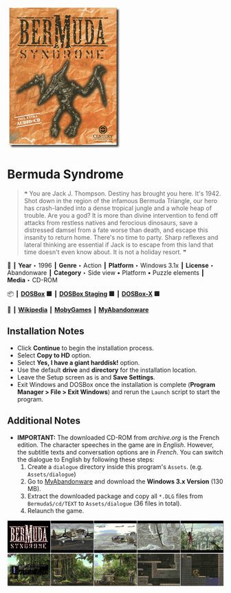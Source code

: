 ![](Thumbnail.png "application-thumbnail")

# Bermuda Syndrome

> ❝ You are Jack J. Thompson. Destiny has brought you here. It's 1942. Shot down in the region of the infamous Bermuda Triangle, our hero has crash-landed into a dense tropical jungle and a whole heap of trouble. Are you a god? It is more than divine intervention to fend off attacks from restless natives and ferocious dinosaurs, save a distressed damsel from a fate worse than death, and escape this insanity to return home. There's no time to party. Sharp reflexes and lateral thinking are essential if Jack is to escape from this land that time doesn't even know about. It is not a holiday resort. ❞
>

📌 ┃ **Year** ‣ 1996 ┃ **Genre** ‣ Action ┃ **Platform** ‣ Windows 3.1x ┃ **License** ‣ Abandonware ┃ **Category** ‣ Side view • Platform • Puzzle elements ┃ **Media** ‣ CD-ROM 

📦 ┃ **[DOSBox](https://www.dosbox.com/) 🟩** ┃ **[DOSBox Staging](https://dosbox-staging.github.io/) 🟩** ┃ **[DOSBox-X](https://dosbox-x.com/) 🟩** 

📎 ┃ **[Wikipedia](https://en.wikipedia.org/wiki/Bermuda_Syndrome)** ┃ **[MobyGames](https://www.mobygames.com/game/624/bermuda-syndrome/)** ┃ **[MyAbandonware](https://www.myabandonware.com/game/bermuda-syndrome-a3u)** 

## Installation Notes
- Click **Continue** to begin the installation process.
- Select **Copy to HD** option.
- Select **Yes, I have a giant harddisk!** option.
- Use the default **drive** and **directory** for the installation location.
- Leave the Setup screen as is and **Save Settings**.
- Exit Windows and DOSBox once the installation is complete (**Program Manager > File > Exit Windows**) and rerun the `Launch` script to start the program.

## Additional Notes
- **IMPORTANT:** The downloaded CD-ROM from *archive.org* is the French edition. The character speeches in the game are in *English*. However, the subtitle texts and conversation options are in *French*. You can switch the dialogue to English by following these steps:
  1. Create a `dialogue` directory inside this program's `Assets`. (e.g. `Assets/dialogue`)
  2. Go to [MyAbandonware](https://www.myabandonware.com/game/bermuda-syndrome-a3u) and download the **Windows 3.x Version** (130 MB).
  3. Extract the downloaded package and copy all `*.DLG` files from `BermudaS/cd/TEXT` to `Assets/dialogue` (36 files in total).
  4. Relaunch the game.

![](Montage.png "Bermuda Syndrome")

